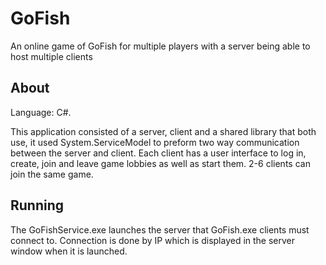 # GoFish

An online game of GoFish for multiple players with a server being able to host multiple clients

## About

Language: C#.

This application consisted of a server, client and a shared library that both use, it used System.ServiceModel to preform two way communication between the server and client. Each client has a user interface to log in, create, join and leave game lobbies as well as start them. 2-6 clients can join the same game.

## Running

The GoFishService.exe launches the server that GoFish.exe clients must connect to. Connection is done by IP which is displayed in the server window when it is launched.
